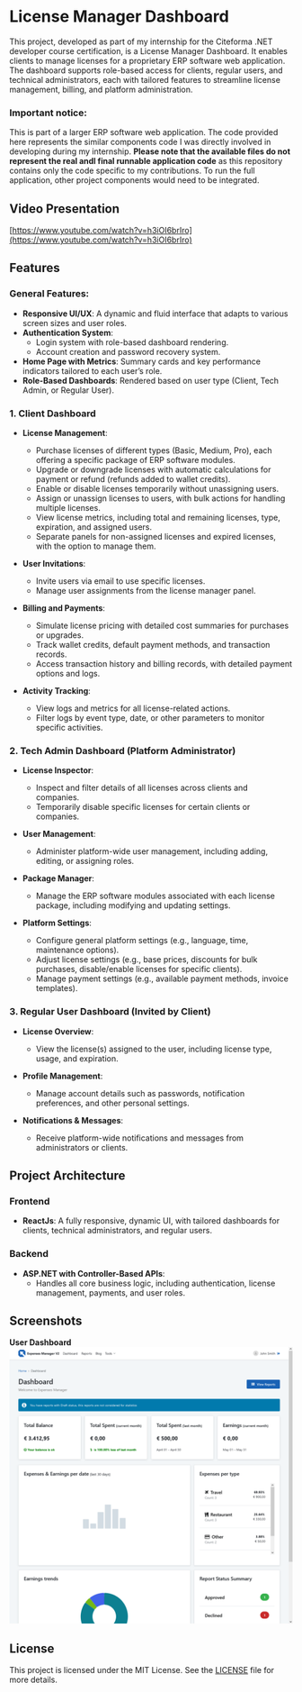 # License Manager Dashboard

This project, developed as part of my internship for the Citeforma .NET developer course certification, is a License Manager Dashboard. It enables clients to manage licenses for a proprietary ERP software web application. The dashboard supports role-based access for clients, regular users, and technical administrators, each with tailored features to streamline license management, billing, and platform administration.

### Important notice:
This is part of a larger ERP software web application. The code provided here represents the similar components code I was directly involved in developing during my internship. **Please note that the available files do not represent the real andl final runnable application code** as this repository contains only the code specific to my contributions. To run the full application, other project components would need to be integrated.

## Video Presentation

[https://www.youtube.com/watch?v=h3iOI6brIro](https://www.youtube.com/watch?v=h3iOI6brIro)

## Features

### General Features:
- **Responsive UI/UX**: A dynamic and fluid interface that adapts to various screen sizes and user roles.
- **Authentication System**: 
  - Login system with role-based dashboard rendering.
  - Account creation and password recovery system.
- **Home Page with Metrics**: Summary cards and key performance indicators tailored to each user’s role.
- **Role-Based Dashboards**: Rendered based on user type (Client, Tech Admin, or Regular User).

### 1. **Client Dashboard**
- **License Management**:
  - Purchase licenses of different types (Basic, Medium, Pro), each offering a specific package of ERP software modules.
  - Upgrade or downgrade licenses with automatic calculations for payment or refund (refunds added to wallet credits).
  - Enable or disable licenses temporarily without unassigning users.
  - Assign or unassign licenses to users, with bulk actions for handling multiple licenses.
  - View license metrics, including total and remaining licenses, type, expiration, and assigned users.
  - Separate panels for non-assigned licenses and expired licenses, with the option to manage them.

- **User Invitations**:
  - Invite users via email to use specific licenses.
  - Manage user assignments from the license manager panel.

- **Billing and Payments**:
  - Simulate license pricing with detailed cost summaries for purchases or upgrades.
  - Track wallet credits, default payment methods, and transaction records.
  - Access transaction history and billing records, with detailed payment options and logs.

- **Activity Tracking**:
  - View logs and metrics for all license-related actions.
  - Filter logs by event type, date, or other parameters to monitor specific activities.

### 2. **Tech Admin Dashboard** (Platform Administrator)
- **License Inspector**:
  - Inspect and filter details of all licenses across clients and companies.
  - Temporarily disable specific licenses for certain clients or companies.

- **User Management**:
  - Administer platform-wide user management, including adding, editing, or assigning roles.

- **Package Manager**:
  - Manage the ERP software modules associated with each license package, including modifying and updating settings.

- **Platform Settings**:
  - Configure general platform settings (e.g., language, time, maintenance options).
  - Adjust license settings (e.g., base prices, discounts for bulk purchases, disable/enable licenses for specific clients).
  - Manage payment settings (e.g., available payment methods, invoice templates).

### 3. **Regular User Dashboard** (Invited by Client)
- **License Overview**:
  - View the license(s) assigned to the user, including license type, usage, and expiration.
  
- **Profile Management**:
  - Manage account details such as passwords, notification preferences, and other personal settings.

- **Notifications & Messages**:
  - Receive platform-wide notifications and messages from administrators or clients.

## Project Architecture

### Frontend
- **ReactJs**: A fully responsive, dynamic UI, with tailored dashboards for clients, technical administrators, and regular users.

### Backend
- **ASP.NET with Controller-Based APIs**: 
  - Handles all core business logic, including authentication, license management, payments, and user roles.

## Screenshots

**User Dashboard**
![User Dashboard](https://github.com/joaocba/outsystems_expenses-manager-app/blob/main/screenshots/User_View_Dashboard.png?raw=true)


## License

This project is licensed under the MIT License. See the [LICENSE](LICENSE) file for more details.
